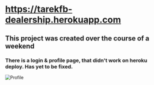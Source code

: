 # https://tarekfb-dealership.herokuapp.com

## This project was created over the course of a weekend
### There is a login & profile page, that didn't work on heroku deploy. Has yet to be fixed.

![Profile](https://i.imgur.com/MBa7JeW.png)

